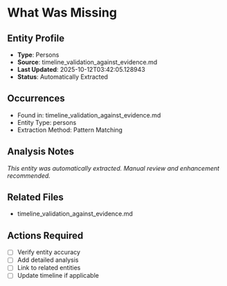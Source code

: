 # What Was Missing

## Entity Profile
- **Type**: Persons
- **Source**: timeline_validation_against_evidence.md
- **Last Updated**: 2025-10-12T03:42:05.128943
- **Status**: Automatically Extracted

## Occurrences
- Found in: timeline_validation_against_evidence.md
- Entity Type: persons
- Extraction Method: Pattern Matching

## Analysis Notes
*This entity was automatically extracted. Manual review and enhancement recommended.*

## Related Files
- timeline_validation_against_evidence.md

## Actions Required
- [ ] Verify entity accuracy
- [ ] Add detailed analysis
- [ ] Link to related entities
- [ ] Update timeline if applicable
